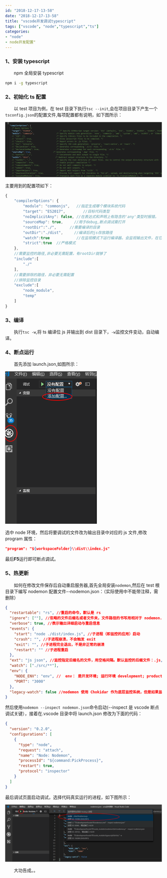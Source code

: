 ```yaml
---
id: "2018-12-17-13-58"
date: "2018-12-17-13-58"
title: "vscode开发调试typescript"
tags: ["vscode", "node","typescript","ts"]
categories: 
- "node"
- node开发配置"
---
```


### 1、安装 typescript

&emsp;&emsp;npm 全局安装 typescript

```bash
npm i -g typescript
```

### 2、初始化 ts 配置

&emsp;&emsp;以 test 项目为例，在 test 目录下执行`tsc --init`,会在项目目录下产生一个`tsconfig.json`的配置文件,每项配置都有说明，如下图所示：

![tscofnig文件部分截图](https://raw.githubusercontent.com/FleyX/files/master/blogImg/%E7%8E%AF%E5%A2%83%E9%85%8D%E7%BD%AE/20190107102602.png)

主要用到的配置项如下：

```javascript
{
    "compilerOptions": {
        "module": "commonjs",   //指定生成哪个模块系统代码
        "target": "ES2017",        //目标代码类型
        "noImplicitAny": false, //在表达式和声明上有隐含的'any'类型时报错。
        "sourceMap": true,     //用于debug,断点调试需打开
        "rootDir":"./",      //需要编译的目录
        "outDir":"./dist",     //编译后的js存放路径
        "watch":true            //在监视模式下运行编译器。会监视输出文件，在它们改变时重新编译。
        "strict":true  //严格模式
    },
    //需要监控的路径,非必要无需配置，有rootDir就够了
    "include":[
        "./"
    ],
    //需要排除的路径，非必要无需配置
    //排除监控目录
    "exclude":[
        "node_module",
        "temp"
    ]
}
```

### 3、编译

&emsp;&emsp;执行`tsc -w`,将 ts 编译位 js 并输出到 dist 目录下，`-w`监控文件变动，自动编译。

<!-- more -->

### 4、断点运行

&emsp;&emsp;首先添加 launch.json,如图所示：

![添加配置](https://raw.githubusercontent.com/FleyX/files/master/blogImg/%E7%8E%AF%E5%A2%83%E9%85%8D%E7%BD%AE/20190107102624.png)

选中 node 环境，然后将要调试的文件改为输出目录中对应的 js 文件,修改 program 属性：

```json
"program": "${workspaceFolder}\\dist\\index.js"
```

最后**F5**运行即可断点调试。

### 5、热更新

&emsp;&emsp;如何在修改文件保存后自动重启服务器,首先全局安装`nodemon`,然后在 test 根目录下编写 nodemon 配置文件--nodemon.json：（实际使用中不能带注释，需删除）

```json
{
  "restartable": "rs", //重启的命令，默认是 rs
  "ignore": [""], //忽略的文件后缀名或者文件夹，文件路径的书写用相对于 nodemon.json 所在位置的相对路径
  "verbose": true, //表示输出详细启动与重启信息
  "events": {
    "start": "node ./dist/index.js", //子进程（即监控的应用）启动
    "crash": "", //子进程崩溃，不会触发 exit
    "exit": "", //子进程完全退出，不是非正常的崩溃
    "restart": "" //子进程重启
  },
  "ext": "js json", //监控指定后缀名的文件，用空格间隔。默认监控的后缀文件：.js, .coffee, .litcoffee, .json。但是对于没有文件后缀的文件，比如 www 文件，我暂时找不到怎么用 nodemon 去监控，就算在 watch 中包含了，nodemon 也会忽略掉
  "watch": ["./src/**"],
  "env": {
    "NODE_ENV": "env", //  env： 是开发环境; 运行环境 development; production 是生产环境
    "PORT": "3000"
  },
  "legacy-watch": false //nodemon 使用 Chokidar 作为底层监控系统，但是如果监控失效，或者提示没有需要监控的文件时，就需要使用轮询模式（polling mode），即设置 legacy-watch 为 true，也可以在命令行中指定
}
```

然后使用`nodemon --inspect nodemon.json`命令启动(--inspect 是 vscode 断点调试关键），接着在.vscode 目录中将 launch.json 修改为下面的代码：

```json
{
  "version": "0.2.0",
  "configurations": [
    {
      "type": "node",
      "request": "attach",
      "name": "Node: Nodemon",
      "processId": "${command:PickProcess}",
      "restart": true,
      "protocol": "inspector"
    }
  ]
}
```

最后调试页面启动调试，选择代码真实运行的进程，如下图所示：

![vscode符加进程](https://raw.githubusercontent.com/FleyX/files/master/blogImg/%E7%8E%AF%E5%A2%83%E9%85%8D%E7%BD%AE/20190107102641.png)

&emsp;&emsp;大功告成。。
